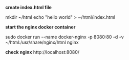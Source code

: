 **create index.html file**

mkdir ~/html
echo "hello world" > ~/html/index.html

**start the nginx docker container**

sudo docker run --name docker-nginx -p 8080:80 -d -v ~/html:/usr/share/nginx/html nginx

**check nginx**
http://localhost:8080/
